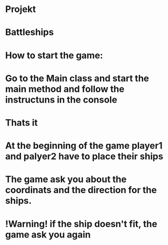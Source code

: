 # Projekt
# Battleships 

# How to start the game:
# Go to the Main class and start the main method and follow the instructuns in the console 
# Thats it 



# At the beginning of the game player1 and palyer2 have to place their ships 
# The game ask you about the coordinats and the direction for the ships. 
# !Warning! if the ship doesn't fit, the game ask you again
